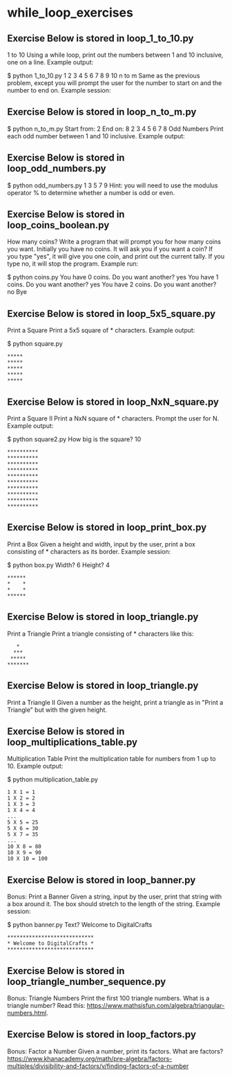 # while_loop_exercises

## Exercise Below is stored in loop_1_to_10.py

1 to 10
Using a while loop, print out the numbers between 1 and 10 inclusive, one on a line. Example output:

$ python 1_to_10.py
1
2
3
4
5
6
7
8
9
10
n to m
Same as the previous problem, except you will prompt the user for the number to start on and the number to end on. Example session:

## Exercise Below is stored in loop_n_to_m.py

$ python n_to_m.py
Start from: 2
End on: 8
2
3
4
5
6
7
8
Odd Numbers
Print each odd number between 1 and 10 inclusive. Example output:

## Exercise Below is stored in loop_odd_numbers.py

$ python odd_numbers.py
1
3
5
7
9
Hint: you will need to use the modulus operator % to determine whether a number is odd or even.

## Exercise Below is stored in loop_coins_boolean.py

How many coins?
Write a program that will prompt you for how many coins you want. Initially you have no coins. It will ask you if you want a coin? If you type "yes", it will give you one coin, and print out the current tally. If you type no, it will stop the program. Example run:

$ python coins.py
You have 0 coins.
Do you want another? yes
You have 1 coins.
Do you want another? yes
You have 2 coins.
Do you want another? no
Bye

## Exercise Below is stored in loop_5x5_square.py

Print a Square
Print a 5x5 square of * characters. Example output:

$ python square.py
```
*****
*****
*****
*****
*****
```
## Exercise Below is stored in loop_NxN_square.py

Print a Square II
Print a NxN square of * characters. Prompt the user for N. Example output:

$ python square2.py
How big is the square? 10
```
**********
**********
**********
**********
**********
**********
**********
**********
**********
**********
```

## Exercise Below is stored in loop_print_box.py

Print a Box
Given a height and width, input by the user, print a box consisting of * characters as its border. Example session:

$ python box.py
Width? 6
Height? 4
```
******
*    *
*    *
******
```

## Exercise Below is stored in loop_triangle.py

Print a Triangle
Print a triangle consisting of * characters like this:
```
   *
  ***
 *****
*******
```

## Exercise Below is stored in loop_triangle.py

Print a Triangle II
Given a number as the height, print a triangle as in "Print a Triangle" but with the given height.

## Exercise Below is stored in loop_multiplications_table.py

Multiplication Table
Print the multiplication table for numbers from 1 up to 10. Example output:

$ python multiplication_table.py
```
1 X 1 = 1
1 X 2 = 2
1 X 3 = 3
1 X 4 = 4
...
5 X 5 = 25
5 X 6 = 30
5 X 7 = 35
...
10 X 8 = 80
10 X 9 = 90
10 X 10 = 100
```

## Exercise Below is stored in loop_banner.py

Bonus: Print a Banner
Given a string, input by the user, print that string with a box around it. The box should stretch to the length of the string. Example session:

$ python banner.py
Text? Welcome to DigitalCrafts
```
****************************
* Welcome to DigitalCrafts *
****************************
```

## Exercise Below is stored in loop_triangle_number_sequence.py

Bonus: Triangle Numbers
Print the first 100 triangle numbers. What is a triangle number? Read this: https://www.mathsisfun.com/algebra/triangular-numbers.html.

## Exercise Below is stored in loop_factors.py

Bonus: Factor a Number
Given a number, print its factors. What are factors? https://www.khanacademy.org/math/pre-algebra/factors-multiples/divisibility-and-factors/v/finding-factors-of-a-number